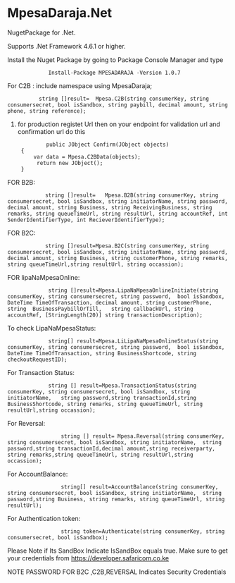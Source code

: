 # MpesaDaraja.Net

NugetPackage for .Net.

Supports .Net Framework 4.6.1 or higher.

Install the Nuget Package by going to Package Console Manager and type

                 Install-Package MPESADARAJA -Version 1.0.7

For C2B :
include namespace
using MpesaDaraja;

              string []result=  Mpesa.C2B(string consumerKey, string consumersecret, bool isSandbox, string paybill, decimal amount, string phone, string reference);
     
     
1. for production registet Url then on your endpoint for validation url and confirmation url do this
         
                public JObject Confirm(JObject objects)
        {
            var data = Mpesa.C2BData(objects);
             return new JObject();
        }

FOR B2B:
 
                string []result=   Mpesa.B2B(string consumerKey, string consumersecret, bool isSandbox, string initiatorName, string password, decimal amount, string Business, string ReceivingBusiness, string remarks, string queueTimeUrl, string resultUrl, string accountRef, int SenderIdentifierType, int RecieverIdentifierType);
                
FOR B2C:

                string []result=Mpesa.B2C(string consumerKey, string consumersecret, bool isSandbox, string initiatorName, string password, decimal amount, string Business, string customerPhone, string remarks, string queueTimeUrl,string resultUrl, string occassion);
                
 FOR lipaNaMpesaOnline:
 
 
                 string []result=Mpesa.LipaNaMpesaOnlineInitiate(string consumerKey, string consumersecret, string password,  bool isSandbox, DateTime TimeOfTransaction, decimal amount, string customerPhone, string  BusinessPaybillOrTill,   string callbackUrl, string accountRef, [StringLength(20)] string transactionDescription); 
                 
                 
To check LipaNaMpesaStatus:
          
                 string[] result=Mpesa.LiLipaNaMpesaOnlineStatus(string consumerKey, string consumersecret, string password,  bool isSandbox, DateTime TimeOfTransaction, string BusinessShortcode, string checkoutRequestID);
                 
For Transaction Status:

                 string [] result=Mpesa.TransactionStatus(string consumerKey, string consumersecret, bool isSandbox, string    initiatorName,   string password,string transactionId,string BusinessShortcode, string remarks, string queueTimeUrl, string     resultUrl,string occassion);
                 
 For Reversal:
                
                     string [] result= Mpesa.Reversal(string consumerKey, string consumersecret, bool isSandbox, string initiatorName,  string password,string transactionId,decimal amount,string receiverparty, string remarks,string queueTimeUrl, string resultUrl,string occassion);
                     
For AccountBalance:

                     string[] result=AccountBalance(string consumerKey, string consumersecret, bool isSandbox, string initiatorName,  string password,string Business, string remarks, string queueTimeUrl, string resultUrl);
                     
For Authentication token:

                     string token=Authenticate(string consumerKey, string consumersecret, bool isSandbox);
Please Note if Its SandBox Indicate IsSandBox equals true.
Make sure to get your credentials from
 https://developer.safaricom.co.ke
 
 NOTE PASSWORD FOR B2C ,C2B,REVERSAL Indicates Security Credentials
